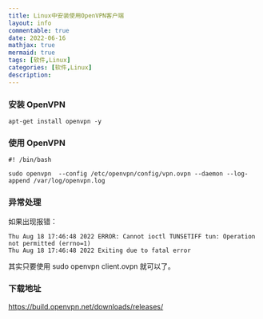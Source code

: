 ```yaml
---
title: Linux中安装使用OpenVPN客户端
layout: info
commentable: true
date: 2022-06-16
mathjax: true
mermaid: true
tags: [软件,Linux]
categories: [软件,Linux]
description: 
---
```


### 安装 OpenVPN

```
apt-get install openvpn -y
```

<!--more-->

### 使用 OpenVPN

```
#! /bin/bash

sudo openvpn  --config /etc/openvpn/config/vpn.ovpn --daemon --log-append /var/log/openvpn.log
```

### 异常处理

如果出现报错：

```
Thu Aug 18 17:46:48 2022 ERROR: Cannot ioctl TUNSETIFF tun: Operation not permitted (errno=1)
Thu Aug 18 17:46:48 2022 Exiting due to fatal error
```

其实只要使用  sudo openvpn client.ovpn 就可以了。

### 下载地址

https://build.openvpn.net/downloads/releases/
